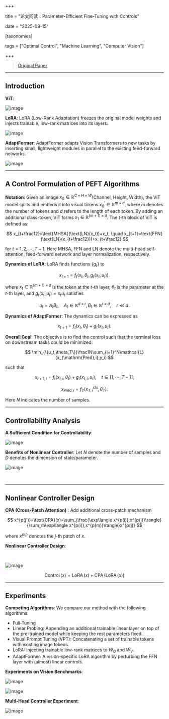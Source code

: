 +++

title = "论文阅读：Parameter-Efficient Fine-Tuning with Controls"

date = "2025-09-15"

[taxonomies]

tags = ["Optimal Control", "Machine Learning", "Computer Vision"]

+++

> [Original Paper](https://raw.githubusercontent.com/mlresearch/v235/main/assets/zhang24y/zhang24y.pdf)​

---

## Introduction

**ViT**:

![image](assets/image-20250809091646-3fw2vph.png)​

**LoRA**: LoRA (Low-Rank Adaptation) freezes the original model weights and injects trainable, low-rank matrices into its layers.

![image](assets/image-20250915214131-o7n7kvx.png)​

**AdaptFormer**: AdaptFormer adapts Vision Transformers to new tasks by inserting small, lightweight modules in parallel to the existing feed-forward networks.

![image](assets/image-20250915213849-aoctygy.png "Comparison of previous full and AdaptFormer fine-tuning.")​

---

## A Control Formulation of PEFT Algorithms

**Notation**: Given an image $x_0 \in \mathbb{R}^{C \times H \times W}$(Channel, Height, Width), the ViT model splits and embeds it into visual tokens $x_0^\prime \in \mathbb{R}^{m \times d}$, where $m$ denotes the number of tokens and $d$ refers to the length of each token. By adding an additional class-token, ViT forms $x_1 \in \mathbb{R}^{(m+1) \times d}$. The $t$-th block of ViT is defined as:

$$
x_{t+\frac12}=\text{MHSA}(\text{LN}(x_t))+x_t, \quad x_{t+1}=\text{FFN}(\text{LN}(x_{t+\frac12}))+x_{t+\frac12}
$$

for $t = 1,2, \cdots, T-1$. Here MHSA, FFN and LN denote the multi-head self-attention, feed-forward network and layer normalization, respectively.

**Dynamics of LoRA**: LoRA finds functions $\{g_t\}$ to

$$
x_{t+1}=f_{t}\left(x_{t},\theta_{t},g_{t}(x_{t},u_{t})\right).
$$

where $x_t \in \mathbb{R}^{(m+1) \times d}$ is the token at the $t$-th layer, $\theta_t$ is the parameter at the $t$-th layer, and $g_t(x_t, u_t) = x_tu_t$ satisfies

$$
u_t=A_tB_t,\quad A_t\in\mathbb{R}^{d\times r},B_t\in\mathbb{R}^{r\times d}, \quad r\ll d.
$$

**Dynamics of AdaptFormer**: The dynamics can be expressed as

$$
x_{t+1}=f_t(x_t,\theta_t)+g_t(x_t,u_t).
$$

**Overall Goal**: The objective is to find the control such that the terminal loss on downstream tasks could be minimized:

$$
\min_{\{u_t,\theta_T\}}\frac1N\sum_{i=1}^N\mathcal{L}(x_{\mathrm{Pred},i},y_i)
$$

such that

$$
x_{t+1,i}={f}_t(x_{t,i},\theta_t)+g_t(x_{t,i},u_t), \quad t\in[1,\cdots,T-1],
$$

$$
x_{\mathrm{Pred},i}=f_T(x_{T,i}^\mathrm{cls},\theta_T).
$$

Here $N$ indicates the number of samples.

---

## Controllability Analysis

**A Sufficient Condition for Controllability**:

![image](assets/image-20250915221631-gntw1n0.png)​

**Benefits of Nonlinear Controller**: Let $N$ denote the number of samples and $D$ denotes the dimension of state/parameter.

![image](assets/image-20250915222052-l8hev2t.png)​

‍

---

## Nonlinear Controller Design

**CPA (Cross-Patch Attention)** : Add additional cross-patch mechanism

$$
x^{p(j')}=\text{CPA}(x)=\sum_j\frac{\exp\langle x^{p(i)},x^{p(j)}\rangle}{\sum_m\exp\langle x^{p(i)},x^{p(m)}\rangle}x^{p(j)}
$$

where $x^{p(j)}$ denotes the $j$-th patch of $x$.

**Nonlinear Controller Design**:

‍

![image](assets/image-20250915220354-4jmkwko.png)​

$$
\operatorname{Control}(x)=\operatorname{LoRA}(x)+\operatorname{CPA}\left(\operatorname{LoRA}(x)\right)
$$

---

## Experiments

**Competing Algorithms**: We compare our method with the following algorithms:

- Full-Tuning
- Linear Probing: Appending an additional trainable linear layer on top of the pre-trained model while keeping the rest parameters fixed.
- Visual Prompt Tuning (VPT): Concatenating a set of trainable tokens with existing image tokens.
- LoRA: Injecting trainable low-rank matrices to $W_Q$ and $W_V$.
- AdaptFormer: A vision-specific LoRA algorithm by perturbing the FFN layer with (almost) linear controls.

**Experiments on Vision Benchmarks**: 

![image](assets/image-20250915221123-iqmvy35.png)​

![image](assets/image-20250915221340-m1cqt1n.png)​

**Multi-Head Controller Experiment**: 

![image](assets/image-20250915221546-t2y57hg.png)​

‍
